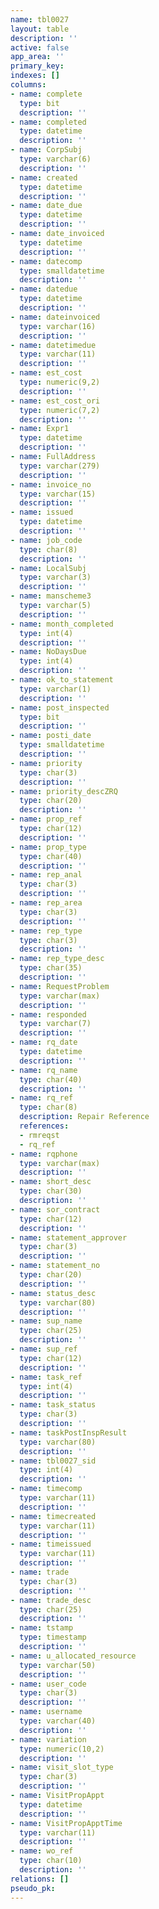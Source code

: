 ```yaml
---
name: tbl0027
layout: table
description: ''
active: false
app_area: ''
primary_key: 
indexes: []
columns:
- name: complete
  type: bit
  description: ''
- name: completed
  type: datetime
  description: ''
- name: CorpSubj
  type: varchar(6)
  description: ''
- name: created
  type: datetime
  description: ''
- name: date_due
  type: datetime
  description: ''
- name: date_invoiced
  type: datetime
  description: ''
- name: datecomp
  type: smalldatetime
  description: ''
- name: datedue
  type: datetime
  description: ''
- name: dateinvoiced
  type: varchar(16)
  description: ''
- name: datetimedue
  type: varchar(11)
  description: ''
- name: est_cost
  type: numeric(9,2)
  description: ''
- name: est_cost_ori
  type: numeric(7,2)
  description: ''
- name: Expr1
  type: datetime
  description: ''
- name: FullAddress
  type: varchar(279)
  description: ''
- name: invoice_no
  type: varchar(15)
  description: ''
- name: issued
  type: datetime
  description: ''
- name: job_code
  type: char(8)
  description: ''
- name: LocalSubj
  type: varchar(3)
  description: ''
- name: manscheme3
  type: varchar(5)
  description: ''
- name: month_completed
  type: int(4)
  description: ''
- name: NoDaysDue
  type: int(4)
  description: ''
- name: ok_to_statement
  type: varchar(1)
  description: ''
- name: post_inspected
  type: bit
  description: ''
- name: posti_date
  type: smalldatetime
  description: ''
- name: priority
  type: char(3)
  description: ''
- name: priority_descZRQ
  type: char(20)
  description: ''
- name: prop_ref
  type: char(12)
  description: ''
- name: prop_type
  type: char(40)
  description: ''
- name: rep_anal
  type: char(3)
  description: ''
- name: rep_area
  type: char(3)
  description: ''
- name: rep_type
  type: char(3)
  description: ''
- name: rep_type_desc
  type: char(35)
  description: ''
- name: RequestProblem
  type: varchar(max)
  description: ''
- name: responded
  type: varchar(7)
  description: ''
- name: rq_date
  type: datetime
  description: ''
- name: rq_name
  type: char(40)
  description: ''
- name: rq_ref
  type: char(8)
  description: Repair Reference
  references:
  - rmreqst
  - rq_ref
- name: rqphone
  type: varchar(max)
  description: ''
- name: short_desc
  type: char(30)
  description: ''
- name: sor_contract
  type: char(12)
  description: ''
- name: statement_approver
  type: char(3)
  description: ''
- name: statement_no
  type: char(20)
  description: ''
- name: status_desc
  type: varchar(80)
  description: ''
- name: sup_name
  type: char(25)
  description: ''
- name: sup_ref
  type: char(12)
  description: ''
- name: task_ref
  type: int(4)
  description: ''
- name: task_status
  type: char(3)
  description: ''
- name: taskPostInspResult
  type: varchar(80)
  description: ''
- name: tbl0027_sid
  type: int(4)
  description: ''
- name: timecomp
  type: varchar(11)
  description: ''
- name: timecreated
  type: varchar(11)
  description: ''
- name: timeissued
  type: varchar(11)
  description: ''
- name: trade
  type: char(3)
  description: ''
- name: trade_desc
  type: char(25)
  description: ''
- name: tstamp
  type: timestamp
  description: ''
- name: u_allocated_resource
  type: varchar(50)
  description: ''
- name: user_code
  type: char(3)
  description: ''
- name: username
  type: varchar(40)
  description: ''
- name: variation
  type: numeric(10,2)
  description: ''
- name: visit_slot_type
  type: char(3)
  description: ''
- name: VisitPropAppt
  type: datetime
  description: ''
- name: VisitPropApptTime
  type: varchar(11)
  description: ''
- name: wo_ref
  type: char(10)
  description: ''
relations: []
pseudo_pk: 
---
```


